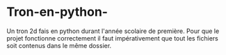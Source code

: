 # Tron-en-python-
Un tron 2d fais en python durant l'année scolaire de première.
Pour que le projet fonctionne correctement il faut impérativement que tout les fichiers soit contenus dans le même dossier.
